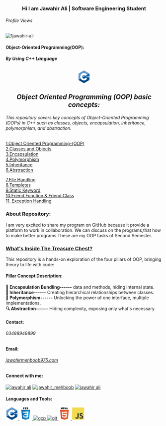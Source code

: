 <h3 align="center">Hi I am Jawahir Ali | Software Engineering Student</h3>
<h6>Profile Views</h6>
<p align="left"> <img src="https://komarev.com/ghpvc/?username=1jawahir-ali&label=Profile%20views&color=0e75b6&style=flat" alt="1jawahir-ali" /> </p>
<h4> Object-Oriented Programming(OOP):<i><h4> By Using C++ Language</i><h2><p align="center" C++ Languag</h4></i></h4><p align="center"> <a href="https://www.w3schools.com/cpp/" target="_blank" rel="noreferrer"> <img src="https://raw.githubusercontent.com/devicons/devicon/master/icons/cplusplus/cplusplus-original.svg" alt="cplusplus" width="40" height="40"/> </a>
                                                                                                                                                                                                <h2 align="center"> <i>Object Oriented Programming (OOP) basic concepts: </i></h2>
<h6>This repository covers key concepts of Object-Oriented Programming (OOPs) in C++ such as classes, objects, encapsulation, inheritance, polymorphism, and abstraction.<br></h6>
<a href="https://www.geeksforgeeks.org/object-oriented-programming-in-cpp/">1.Object Oriented Programming-(OOP)</a>
<br>
<a href="https://www.geeksforgeeks.org/c-classes-and-objects/ ">2.Classes and Objects</a>
<br>
<a href="https://www.geeksforgeeks.org/encapsulation-in-cpp/   ">3.Encapsulation</a>
<br>
<a href="https://www.geeksforgeeks.org/cpp-polymorphism/ ">4.Polymorphism</a>
<br>
<a href="https://www.geeksforgeeks.org/inheritance-in-cpp/ ">5.Inheritance</a>
<br>
<a href="https://www.geeksforgeeks.org/abstraction-in-cpp/  ">6.Abstraction</a>

<a href="https://www.geeksforgeeks.org/file Handling-in-cpp/">7.File Handling</a>
 <br>
<a href="https://www.geeksforgeeks.org/Templetes-in-cpp/">8.Templetes</a>
<br>
<a href="https://www.geeksforgeeks.org/Ststic keyword-in-cpp/">9.Static Keyword</a>
<br>
<a href="https://www.geeksforgeeks.org/Friend Function,Friend Class -in-cpp/">10.Friend Function & Friend Class</a>
<br>
<a href="https://www.geeksforgeeks.org/Exception  Handling -in-cpp/">11. Exception Handling</a>
</p>
<h3>About Repository:</h3>
<p>I am very excited to share my program on GitHub because it provide a platform to work in collaboration. We can discuss on the programs,that how to make better programs.These are my OOP tasks of Second Semester.
<h3><b><u>What's Inside The Treasure Chest?</h3></b></u>
This repository is a hands-on exploration of the four pillars of OOP, bringing theory to life with code:
<h4><b>Pillar	Concept	Description:</b></h4>
<b>🧊	Encapsulation	Bundling------</b>      data and methods, hiding internal state.<br>
<b>🧬	Inheritance------</b>                  Creating hierarchical relationships between classes.<br>
<b>🔄	Polymorphism------</b>               	Unlocking the power of one interface, multiple implementations.<br>
<b>🔍	Abstraction------</b>                 Hiding complexity, exposing only what's necessary.<br>            
</p>

<h4>Contact:</h4><h6>03488949899</h6>
<h4>Email: </h4>
<h6> <a href="mailto:jawahirmehboob975">jawahirmehboob975.com</a> </h6>
<h4 align="left">Connect with me:</h4>
<p align="left">
<a href="https://linkedin.com/in/jawahir ali" target="blank"><img align="center" src="https://raw.githubusercontent.com/rahuldkjain/github-profile-readme-generator/master/src/images/icons/Social/linked-in-alt.svg" alt="jawahir ali" height="30" width="40" /></a>
<a href="https://instagram.com/jawahir_mehboob" target="blank"><img align="center" src="https://raw.githubusercontent.com/rahuldkjain/github-profile-readme-generator/master/src/images/icons/Social/instagram.svg" alt="jawahir_mehboob" height="30" width="40" /></a>
<a href="https://www.youtube.com/c/jawahir ali" target="blank"><img align="center" src="https://raw.githubusercontent.com/rahuldkjain/github-profile-readme-generator/master/src/images/icons/Social/youtube.svg" alt="jawahir ali" height="30" width="40" /></a>
</p>
<h4 align="left">Languages and Tools:</h3>
<p align="left"> <a href="https://www.w3schools.com/cpp/" target="_blank" rel="noreferrer"> <img src="https://raw.githubusercontent.com/devicons/devicon/master/icons/cplusplus/cplusplus-original.svg" alt="cplusplus" width="40" height="40"/> </a> <a href="https://www.w3schools.com/css/" target="_blank" rel="noreferrer"> <img src="https://raw.githubusercontent.com/devicons/devicon/master/icons/css3/css3-original-wordmark.svg" alt="css3" width="40" height="40"/> </a> <a href="https://cloud.google.com" target="_blank" rel="noreferrer"> <img src="https://www.vectorlogo.zone/logos/google_cloud/google_cloud-icon.svg" alt="gcp" width="40" height="40"/> </a> <a href="https://git-scm.com/" target="_blank" rel="noreferrer"> <img src="https://www.vectorlogo.zone/logos/git-scm/git-scm-icon.svg" alt="git" width="40" height="40"/> </a> <a href="https://www.w3.org/html/" target="_blank" rel="noreferrer"> <img src="https://raw.githubusercontent.com/devicons/devicon/master/icons/html5/html5-original-wordmark.svg" alt="html5" width="40" height="40"/> </a> <a href="https://developer.mozilla.org/en-US/docs/Web/JavaScript" target="_blank" rel="noreferrer"> <img src="https://raw.githubusercontent.com/devicons/devicon/master/icons/javascript/javascript-original.svg" alt="javascript" width="40" height="40"/> </a> </p>
